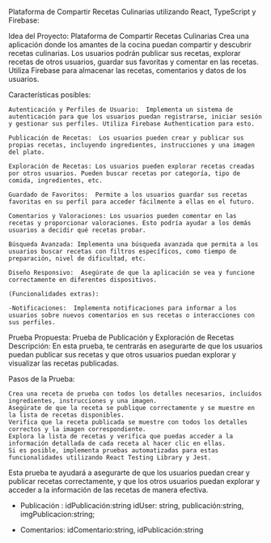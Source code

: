 Plataforma de Compartir Recetas Culinarias utilizando React, TypeScript y Firebase:

Idea del Proyecto: Plataforma de Compartir Recetas Culinarias
Crea una aplicación donde los amantes de la cocina puedan compartir y descubrir recetas culinarias. Los usuarios podrán publicar sus recetas, explorar recetas de otros usuarios, guardar sus favoritas y comentar en las recetas. Utiliza Firebase para almacenar las recetas, comentarios y datos de los usuarios.

Características posibles:

    Autenticación y Perfiles de Usuario:  Implementa un sistema de autenticación para que los usuarios puedan registrarse, iniciar sesión y gestionar sus perfiles. Utiliza Firebase Authentication para esto.

    Publicación de Recetas:  Los usuarios pueden crear y publicar sus propias recetas, incluyendo ingredientes, instrucciones y una imagen del plato.

    Exploración de Recetas: Los usuarios pueden explorar recetas creadas por otros usuarios. Pueden buscar recetas por categoría, tipo de comida, ingredientes, etc.

    Guardado de Favoritos:  Permite a los usuarios guardar sus recetas favoritas en su perfil para acceder fácilmente a ellas en el futuro.

    Comentarios y Valoraciones: Los usuarios pueden comentar en las recetas y proporcionar valoraciones. Esto podría ayudar a los demás usuarios a decidir qué recetas probar.

    Búsqueda Avanzada: Implementa una búsqueda avanzada que permita a los usuarios buscar recetas con filtros específicos, como tiempo de preparación, nivel de dificultad, etc.

    Diseño Responsivo:  Asegúrate de que la aplicación se vea y funcione correctamente en diferentes dispositivos.
    
    (Funcionalidades extras):

    -Notificaciones:  Implementa notificaciones para informar a los usuarios sobre nuevos comentarios en sus recetas o interacciones con sus perfiles.


Prueba Propuesta: Prueba de Publicación y Exploración de Recetas
Descripción: En esta prueba, te centrarás en asegurarte de que los usuarios puedan publicar sus recetas y que otros usuarios puedan explorar y visualizar las recetas publicadas.

Pasos de la Prueba:

    Crea una receta de prueba con todos los detalles necesarios, incluidos ingredientes, instrucciones y una imagen.
    Asegúrate de que la receta se publique correctamente y se muestre en la lista de recetas disponibles.
    Verifica que la receta publicada se muestre con todos los detalles correctos y la imagen correspondiente.
    Explora la lista de recetas y verifica que puedas acceder a la información detallada de cada receta al hacer clic en ellas.
    Si es posible, implementa pruebas automatizadas para estas funcionalidades utilizando React Testing Library y Jest.

Esta prueba te ayudará a asegurarte de que los usuarios puedan crear y publicar recetas correctamente, y que los otros usuarios puedan explorar y acceder a la información de las recetas de manera efectiva. 



- Publicación :
  idPublicación:string
  idUser: string,
  publicación:string,
  imgPublicacion:string;


- Comentarios: 
  idComentario:string,
  idPublicación:string

